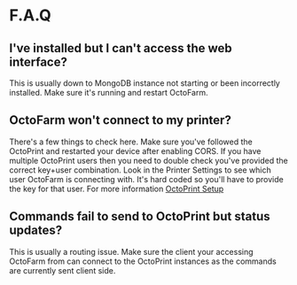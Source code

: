 # F.A.Q

## I've installed but I can't access the web interface? 
This is usually down to MongoDB instance not starting or been incorrectly installed. Make sure it's running and restart OctoFarm.

## OctoFarm won't connect to my printer? 
There's a few things to check here. Make sure you've followed the OctoPrint and restarted your device after enabling CORS. If you have multiple OctoPrint users then you need to double check you've provided the correct key+user combination. Look in the Printer Settings to see which user OctoFarm is connecting with. It's hard coded so you'll have to provide the key for that user. For more information
[OctoPrint Setup](/src/getting-started/octoprint-setup.md)


## Commands fail to send to OctoPrint but status updates? 
This is usually a routing issue. Make sure the client your accessing OctoFarm from can connect to the OctoPrint instances as the commands are currently sent client side.